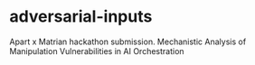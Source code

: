# adversarial-inputs
Apart x Matrian hackathon submission. Mechanistic Analysis of Manipulation Vulnerabilities in AI Orchestration
